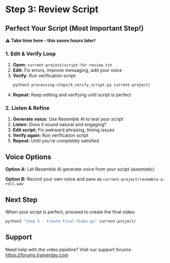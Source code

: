 # Step 3: Review Script

## Perfect Your Script (Most Important Step!)

**⚠️ Take time here - this saves hours later!**

### 1. Edit & Verify Loop
1. **Open:** `current-project/script-for-review.txt`
2. **Edit:** Fix errors, improve messaging, add your voice
3. **Verify:** Run verification script:
   ```bash
   python3 processing-steps/4_verify_script.py current-project/
   ```
4. **Repeat:** Keep editing and verifying until script is perfect

### 2. Listen & Refine
1. **Generate voice:** Use Resemble AI to test your script
2. **Listen:** Does it sound natural and engaging?
3. **Edit script:** Fix awkward phrasing, timing issues
4. **Verify again:** Run verification script
5. **Repeat:** Until you're completely satisfied

## Voice Options

**Option A:** Let Resemble AI generate voice from your script (automatic)

**Option B:** Record your own voice and save as `current-project/resemble-a-roll.wav`

## Next Step

When your script is perfect, proceed to create the final video:
```bash
python3 "Step 5 - Create Final Video.py" current-project/
```

## Support

Need help with the video pipeline? Visit our support forums: https://forums.trainerday.com